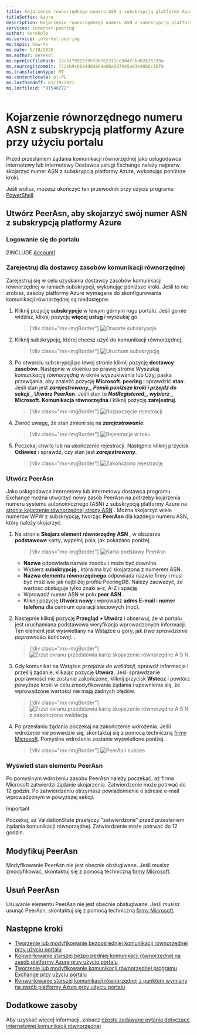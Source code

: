 ```yaml
---
title: Kojarzenie równorzędnego numeru ASN z subskrypcją platformy Azure przy użyciu portalu
titleSuffix: Azure
description: Kojarzenie równorzędnego numeru ASN z subskrypcją platformy Azure przy użyciu portalu
services: internet-peering
author: derekolo
ms.service: internet-peering
ms.topic: how-to
ms.date: 5/18/2020
ms.author: derekol
ms.openlocfilehash: 22cb179925f95fd0762371cc904fcbd02675339a
ms.sourcegitcommit: 772eb9c6684dd4864e0ba507945a83e48b8c16f0
ms.translationtype: MT
ms.contentlocale: pl-PL
ms.lasthandoff: 03/19/2021
ms.locfileid: "91540272"
---
```

# <a name="associate-peer-asn-to-azure-subscription-using-the-portal"></a>Kojarzenie równorzędnego numeru ASN z subskrypcją platformy Azure przy użyciu portalu

Przed przesłaniem żądania komunikacji równorzędnej jako usługodawca internetowy lub internetowy Dostawca usługi Exchange należy najpierw skojarzyć numer ASN z subskrypcją platformy Azure, wykonując poniższe kroki.

Jeśli wolisz, możesz ukończyć ten przewodnik przy użyciu programu [PowerShell](howto-subscription-association-powershell.md).

## <a name="create-peerasn-to-associate-your-asn-with-azure-subscription"></a>Utwórz PeerAsn, aby skojarzyć swój numer ASN z subskrypcją platformy Azure

### <a name="sign-in-to-the-portal"></a>Logowanie się do portalu
[!INCLUDE [Account](./includes/account-portal.md)]

### <a name="register-for-peering-resource-provider"></a>Zarejestruj dla dostawcy zasobów komunikacji równorzędnej
Zarejestruj się w celu uzyskania dostawcy zasobów komunikacji równorzędnej w ramach subskrypcji, wykonując poniższe kroki. Jeśli to nie zrobisz, zasoby platformy Azure wymagane do skonfigurowania komunikacji równorzędnej są niedostępne.

1. Kliknij pozycję **subskrypcje** w lewym górnym rogu portalu. Jeśli go nie widzisz, kliknij pozycję **więcej usług** i wyszukaj go.

    > [!div class="mx-imgBorder"]
    > ![Otwarte subskrypcje](./media/rp-subscriptions-open.png)

1. Kliknij subskrypcję, której chcesz użyć do komunikacji równorzędnej.

    > [!div class="mx-imgBorder"]
    > ![Uruchom subskrypcję](./media/rp-subscriptions-launch.png)

1. Po otwarciu subskrypcji po lewej stronie kliknij pozycję **dostawcy zasobów**. Następnie w okienku po prawej stronie Wyszukaj *komunikację równorzędną* w oknie wyszukiwania lub Użyj paska przewijania, aby znaleźć pozycję **Microsoft. peering** i sprawdzić **stan**. Jeśli stan jest **_zarejestrowany_*_, Pomiń poniższe kroki i przejdź do sekcji _* Utwórz PeerAsn**. Jeśli stan to **_NotRegistered_*_, wybierz _* Microsoft. Komunikacja równorzędna** i kliknij pozycję **zarejestruj**.

    > [!div class="mx-imgBorder"]
    > ![Rozpoczęcie rejestracji](./media/rp-register-start.png)

1. Zwróć uwagę, że stan zmieni się na ***zarejestrowanie***.

    > [!div class="mx-imgBorder"]
    > ![Rejestracja w toku](./media/rp-register-progress.png)

1. Poczekaj chwilę lub na ukończenie rejestracji. Następnie kliknij przycisk **Odśwież** i sprawdź, czy stan jest **_zarejestrowany_**.

    > [!div class="mx-imgBorder"]
    > ![Zakończono rejestrację](./media/rp-register-completed.png)

### <a name="create-peerasn"></a>Utwórz PeerAsn
Jako usługodawca internetowy lub internetowy dostawca programu Exchange można utworzyć nowy zasób PeerAsn na potrzeby kojarzenia numeru systemu autonomicznego (ASN) z subskrypcją platformy Azure na [stronie kojarzenie równorzędnej strony ASN](https://go.microsoft.com/fwlink/?linkid=2129592) . Można skojarzyć wiele numerów WPW z subskrypcją, tworząc **PeerAsn** dla każdego numeru ASN, który należy skojarzyć.

1. Na stronie **Skojarz element równorzędny ASN** , w obszarze **podstawowe** karty, wypełnij pola, jak pokazano poniżej.

    > [!div class="mx-imgBorder"]
    > ![Karta podstawy PeerAsn](./media/peerasn-basics-tab.png)

    * **Nazwa** odpowiada nazwie zasobu i może być dowolna.  
    * Wybierz **subskrypcję** , która ma być skojarzona z numerem ASN.
    * **Nazwa elementu równorzędnego** odpowiada nazwie firmy i musi być możliwie jak najbliżej profilu PeeringDB. Należy zauważyć, że wartość obsługuje tylko znaki a-z, A-Z i spację
    * Wprowadź numer ASN w polu **peer ASN** .
    * Kliknij pozycję **Utwórz nowy** i wprowadź **adres E-mail** i **numer telefonu** dla centrum operacji sieciowych (noc).
1. Następnie kliknij pozycję **Przegląd + Utwórz** i obserwuj, że w portalu jest uruchamiana podstawowa weryfikacja wprowadzonych informacji. Ten element jest wyświetlany na Wstążce u góry, jak *trwa sprawdzanie poprawności końcowej...*

    > [!div class="mx-imgBorder"]
    > ![Zrzut ekranu przedstawia kartę skojarzenie równorzędne A S N.](./media/peerasn-review-tab-validation.png)

1. Gdy komunikat na Wstążce *przejdzie do walidacji*, sprawdź informacje i prześlij żądanie, klikając pozycję **Utwórz**. Jeśli sprawdzanie poprawności nie zostanie zakończone, kliknij przycisk **Wstecz** i powtórz powyższe kroki w celu zmodyfikowania żądania i upewnienia się, że wprowadzone wartości nie mają żadnych błędów.

    > [!div class="mx-imgBorder"]
    > ![Zrzut ekranu przedstawia kartę skojarzenie równorzędne A S N z zakończono walidacją.](./media/peerasn-review-tab.png)

1. Po przesłaniu żądania poczekaj na zakończenie wdrożenia. Jeśli wdrożenie nie powiedzie się, skontaktuj się z pomocą techniczną [firmy Microsoft](mailto:peering@microsoft.com). Pomyślne wdrożenie zostanie wyświetlone poniżej.

    > [!div class="mx-imgBorder"]
    > ![PeerAsn sukces](./media/peerasn-success.png)

### <a name="view-status-of-a-peerasn"></a>Wyświetl stan elementu PeerAsn
Po pomyślnym wdrożeniu zasobu PeerAsn należy poczekać, aż firma Microsoft zatwierdzi żądanie skojarzenia. Zatwierdzenie może potrwać do 12 godzin. Po zatwierdzeniu otrzymasz powiadomienie o adresie e-mail wprowadzonym w powyższej sekcji.

> [!IMPORTANT]
> Poczekaj, aż ValidationState przełączy "zatwierdzone" przed przesłaniem żądania komunikacji równorzędnej. Zatwierdzenie może potrwać do 12 godzin.

## <a name="modify-peerasn"></a>Modyfikuj PeerAsn
Modyfikowanie PeerAsn nie jest obecnie obsługiwane. Jeśli musisz zmodyfikować, skontaktuj się z pomocą techniczną [firmy Microsoft](mailto:peering@microsoft.com).

## <a name="delete-peerasn"></a>Usuń PeerAsn
Usuwanie elementu PeerAsn nie jest obecnie obsługiwane. Jeśli musisz usunąć PeerAsn, skontaktuj się z pomocą techniczną [firmy Microsoft](mailto:peering@microsoft.com).

## <a name="next-steps"></a>Następne kroki

* [Tworzenie lub modyfikowanie bezpośredniej komunikacji równorzędnej przy użyciu portalu](howto-direct-portal.md)
* [Konwertowanie starszej bezpośredniej komunikacji równorzędnej na zasób platformy Azure przy użyciu portalu](howto-legacy-direct-portal.md)
* [Tworzenie lub modyfikowanie komunikacji równorzędnej programu Exchange przy użyciu portalu](howto-exchange-portal.md)
* [Konwertowanie starszej komunikacji równorzędnej z punktem wymiany na zasób platformy Azure przy użyciu portalu](howto-legacy-exchange-portal.md)

## <a name="additional-resources"></a>Dodatkowe zasoby

Aby uzyskać więcej informacji, zobacz [często zadawane pytania dotyczące internetowej komunikacji równorzędnej](faqs.md)
